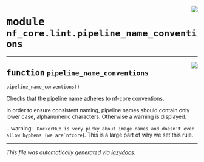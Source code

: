 <!-- markdownlint-disable -->

<a href="../../../../../../tools/nf_core/lint/pipeline_name_conventions.py#L0"><img align="right" style="float:right;" src="https://img.shields.io/badge/-source-cccccc?style=flat-square"></a>

# <kbd>module</kbd> `nf_core.lint.pipeline_name_conventions`

---

<a href="../../../../../../tools/nf_core/lint/pipeline_name_conventions.py#L1"><img align="right" style="float:right;" src="https://img.shields.io/badge/-source-cccccc?style=flat-square"></a>

## <kbd>function</kbd> `pipeline_name_conventions`

```python
pipeline_name_conventions()
```

Checks that the pipeline name adheres to nf-core conventions.

In order to ensure consistent naming, pipeline names should contain only lower case, alphanumeric characters. Otherwise a warning is displayed.

.. warning:
`` DockerHub is very picky about image names and doesn't even allow hyphens (we are`nfcore``). This is a large part of why we set this rule.

---

_This file was automatically generated via [lazydocs](https://github.com/ml-tooling/lazydocs)._
